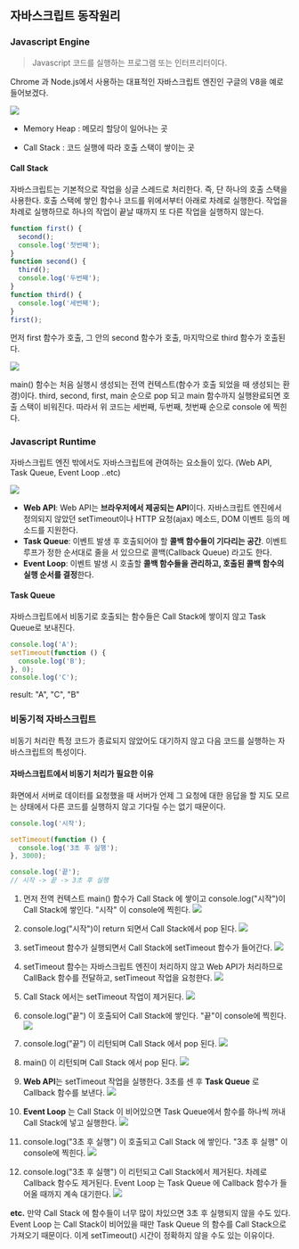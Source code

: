 ## 자바스크립트 동작원리

### Javascript Engine

> Javascript 코드를 실행하는 프로그램 또는 인터프리터이다.

Chrome 과 Node.js에서 사용하는 대표적인 자바스크립트 엔진인 구글의 V8을 예로 들어보겠다.

<img src="../img/work1.svg">

- Memory Heap : 메모리 할당이 일어나는 곳

- Call Stack : 코드 실행에 따라 호출 스택이 쌓이는 곳

#### Call Stack

자바스크립트는 기본적으로 작업을 싱글 스레드로 처리한다.
즉, 단 하나의 호출 스택을 사용한다.
호출 스택에 쌓인 함수나 코드를 위에서부터 아래로 차례로 실행한다.
작업을 차례로 실행하므로 하나의 작업이 끝날 때까지 또 다른 작업을 실행하지 않는다.

```js
function first() {
  second();
  console.log('첫번째');
}
function second() {
  third();
  console.log('두번째');
}
function third() {
  console.log('세번째');
}
first();
```

먼저 first 함수가 호출, 그 안의 second 함수가 호출, 마지막으로 third 함수가 호출된다.

<img src="../img/work33.png">

main() 함수는 처음 실행시 생성되는 전역 컨텍스트(함수가 호출 되었을 때 생성되는 환경)이다.
third, second, first, main 순으로 pop 되고 main 함수까지 실행완료되면 호출 스택이 비워진다.
따라서 위 코드는 세번째, 두번째, 첫번째 순으로 console 에 찍힌다.

### Javascript Runtime

자바스크립트 엔진 밖에서도 자바스크립트에 관여하는 요소들이 있다.
(Web API, Task Queue, Event Loop ..etc)

<img src="../img/work22.svg">

- **Web API**: Web API는 **브라우저에서 제공되는 API**이다.
  자바스크립트 엔진에서 정의되지 않았던 setTimeout이나 HTTP 요청(ajax) 메소드, DOM 이벤트 등의 메소드를 지원한다.
- **Task Queue**: 이벤트 발생 후 호출되어야 할 **콜백 함수들이 기다리는 공간**.
  이벤트 루프가 정한 순서대로 줄을 서 있으므로 콜백(Callback Queue) 라고도 한다.
- **Event Loop**: 이벤트 발생 시 호출할 **콜백 함수들을 관리하고, 호출된 콜백 함수의 실행 순서를 결정**한다.

#### Task Queue

자바스크립트에서 비동기로 호출되는 함수들은 Call Stack에 쌓이지 않고 Task Queue로 보내진다.

```js
console.log('A');
setTimeout(function () {
  console.log('B');
}, 0);
console.log('C');
```

result: "A", "C", "B"

### 비동기적 자바스크립트

비동기 처리란 특정 코드가 종료되지 않았어도 대기하지 않고 다음 코드를 실행하는 자바스크립트의 특성이다.

#### 자바스크립트에서 비동기 처리가 필요한 이유

화면에서 서버로 데이터를 요청했을 때 서버가 언제 그 요청에 대한 응답을 할 지도 모르는 상태에서 다른 코드를 실행하지 않고 기다릴 수는 없기 때문이다.

```js
console.log('시작');

setTimeout(function () {
  console.log('3초 후 실행');
}, 3000);

console.log('끝');
// 시작 -> 끝 -> 3초 후 실행
```

1. 먼저 전역 컨텍스트 main() 함수가 Call Stack 에 쌓이고 console.log("시작")이 Call Stack에 쌓인다. "시작" 이 console에 찍힌다.
   <img src="../img/t1-1.svg">

2. console.log("시작")이 return 되면서 Call Stack에서 pop 된다.
   <img src="../img/t2.svg">

3. setTimeout 함수가 실행되면서 Call Stack에 setTimeout 함수가 들어간다.
   <img src="../img/t3.svg">

4. setTimeout 함수는 자바스크립트 엔진이 처리하지 않고 Web API가 처리하므로 CallBack 함수를 전달하고, setTimeout 작업을 요청한다.
   <img src="../img/t4.svg">

5. Call Stack 에서는 setTimeout 작업이 제거된다.
   <img src="../img/t5.svg">

6. console.log("끝") 이 호출되어 Call Stack에 쌓인다. "끝"이 console에 찍힌다.
   <img src="../img/t6.svg">

7. console.log("끝") 이 리턴되며 Call Stack 에서 pop 된다.
   <img src="../img/t5.svg">

8. main() 이 리턴되며 Call Stack 에서 pop 된다.
   <img src="../img/t7.svg">

9. **Web API**는 setTimeout 작업을 실행한다. 3초를 센 후 **Task Queue** 로 Callback 함수를 보낸다.
   <img src="../img/t8.svg">

10. **Event Loop** 는 Call Stack 이 비어있으면 Task Queue에서 함수를 하나씩 꺼내 Call Stack에 넣고 실행한다.
    <img src="../img/t9.svg">

11. console.log("3초 후 실행") 이 호출되고 Call Stack 에 쌓인다. "3초 후 실행" 이 console에 찍힌다.
    <img src="../img/t10.svg">

12. console.log("3초 후 실행") 이 리턴되고 Call Stack에서 제거된다. 차례로 Callback 함수도 제거된다. Event Loop 는 Task Queue 에 Callback 함수가 들어올 때까지 계속 대기한다.
    <img src="../img/t11.svg">

**etc.** 만약 Call Stack 에 함수들이 너무 많이 차있으면 3초 후 실행되지 않을 수도 있다.
Event Loop 는 Call Stack이 비어있을 때만 Task Queue 의 함수를 Call Stack으로 가져오기 때문이다.
이게 setTimeout() 시간이 정확하지 않을 수도 있는 이유이다.
